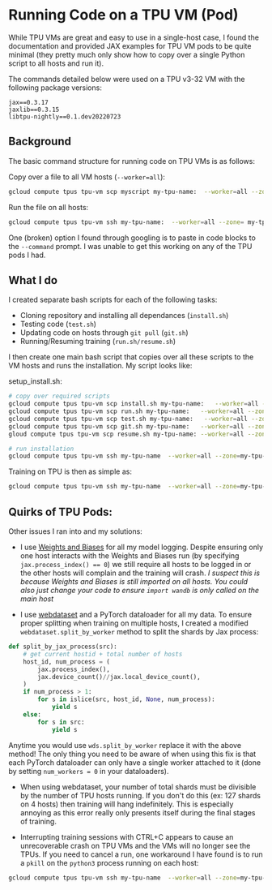 # Running Code on a TPU VM (Pod)

While TPU VMs are great and easy to use in a single-host case, I found the documentation and provided JAX examples for TPU VM pods to be quite minimal (they pretty much only show how to copy over a single Python script to all hosts and run it). 

The commands detailed below were used on a TPU v3-32 VM with the following package versions:

```text
jax==0.3.17
jaxlib==0.3.15
libtpu-nightly==0.1.dev20220723
```

## Background

The basic command structure for running code on TPU VMs is as follows:

Copy over a file to all VM hosts (```--worker=all```):

```bash
gcloud compute tpus tpu-vm scp myscript my-tpu-name:  --worker=all --zone=my-tpu-zone
```

Run the file on all hosts:
```bash
gcloud compute tpus tpu-vm ssh my-tpu-name:  --worker=all --zone= my-tpu-zone --command="bash myscript.sh"
```

One (broken) option I found through googling is to paste in code blocks to the ```--command``` prompt. I was unable to get this working on any of the TPU pods I had. 

## What I do 

I created separate bash scripts for each of the following tasks:

- Cloning repository and installing all dependances (```install.sh```)
- Testing code (```test.sh```)
- Updating code on hosts through ```git pull``` (```git.sh```)
- Running/Resuming training (```run.sh/resume.sh```)

I then create one main bash script that copies over all these scripts to the VM hosts and runs the installation. My script looks like:

setup_install.sh:
```bash
# copy over required scripts
gcloud compute tpus tpu-vm scp install.sh my-tpu-name:   --worker=all --zone=my-tpu-zone
gcloud compute tpus tpu-vm scp run.sh my-tpu-name:   --worker=all --zone=my-tpu-zone
gcloud compute tpus tpu-vm scp test.sh my-tpu-name:   --worker=all --zone=my-tpu-zone
gcloud compute tpus tpu-vm scp git.sh my-tpu-name:   --worker=all --zone=my-tpu-zone
gloud compute tpus tpu-vm scp resume.sh my-tpu-name: --worker=all --zone=my-tpu-zone--comma>

# run installation
gcloud compute tpus tpu-vm ssh my-tpu-name  --worker=all --zone=my-tpu-zone
```

Training on TPU is then as simple as:
```bash
gcloud compute tpus tpu-vm ssh my-tpu-name  --worker=all --zone=my-tpu-zone --command="bash run.sh"
```

## Quirks of TPU Pods:

Other issues I ran into and my solutions:

- I use [Weights and Biases](https://wandb.ai/) for all my model logging. Despite ensuring only one host interacts with the Weights and Biases run (by specifying ```jax.process_index() == 0```) we still require all hosts to be logged in or the other hosts will complain and the training will crash. *I suspect this is because Weights and Biases is still imported on all hosts. You could also just change your code to ensure ```import wandb``` is only called on the main host*

- I use [webdataset](https://github.com/webdataset/webdataset) and a PyTorch dataloader for all my data. To ensure proper splitting when training on multiple hosts, I created a modified ```webdataset.split_by_worker``` method to split the shards by Jax process:

```python
def split_by_jax_process(src):
    # get current hostid + total number of hosts
    host_id, num_process = (
        jax.process_index(),
        jax.device_count()//jax.local_device_count(),
    )
    if num_process > 1:
        for s in islice(src, host_id, None, num_process):
            yield s
    else:
        for s in src:
            yield s
```

Anytime you would use ```wds.split_by_worker``` replace it with the above method! The only thing you need to be aware of when using this fix is that each PyTorch dataloader can only have a single worker attached to it (done by setting ```num_workers = 0``` in your dataloaders).

- When using webdataset, your number of total shards must be divisible by the number of TPU hosts running. If you don't do this (ex: 127 shards on 4 hosts) then training will hang indefinitely. This is especially annoying as this error really only presents itself during the final stages of training.  

- Interrupting training sessions with CTRL+C appears to cause an unrecoverable crash on TPU VMs and the VMs will no longer see the TPUs. If you need to cancel a run, one workaround I have found is to run a ```pkill``` on the ```python3``` process running on each host:

```bash 
gcloud compute tpus tpu-vm ssh my-tpu-name  --worker=all --zone=my-tpu-zone --command="pkill python3"
```

